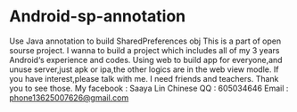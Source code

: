 # Android-sp-annotation
Use Java annotation to build SharedPreferences obj
This is a part of open sourse project.
I wanna to build a project which includes all of my 3 years Android‘s experience and codes.
Using web to build app for everyone,and unuse server,just apk or ipa,the other logics are in the web view modle.
If you have interest,please talk with me. I need friends and teachers.
Thank you to see those.
   My facebook : Saaya Lin 
   Chinese QQ  : 605034646
   Email       : phone13625007626@gmail.com
